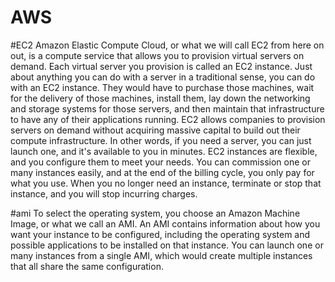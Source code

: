 # AWS
#EC2
Amazon Elastic Compute Cloud, or what we will call EC2 from here on out, is a compute service that allows you to provision virtual servers on demand. Each virtual server you provision is called an EC2 instance. Just about anything you can do with a server in a traditional sense, you can do with an EC2 instance. They would have to purchase those machines, wait for the delivery of those machines, install them, lay down the networking and storage systems for those servers, and then maintain that infrastructure to have any of their applications running. EC2 allows companies to provision servers on demand without acquiring massive capital to build out their compute infrastructure. In other words, if you need a server, you can just launch one, and it's available to you in minutes. EC2 instances are flexible, and you configure them to meet your needs. You can commission one or many instances easily, and at the end of the billing cycle, you only pay for what you use. When you no longer need an instance, terminate or stop that instance, and you will stop incurring charges. 

#ami
To select the operating system, you choose an Amazon Machine Image, or what we call an AMI. An AMI contains information about how you want your instance to be configured, including the operating system and possible applications to be installed on that instance. You can launch one or many instances from a single AMI, which would create multiple instances that all share the same configuration.
